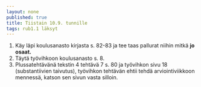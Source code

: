 ```yaml
---
layout: none
published: true
title: Tiistain 10.9. tunnille
tags: rub1.1 läksyt
---
```

1. Käy läpi koulusanasto kirjasta s. 82-83 ja tee taas pallurat niihin mitkä **jo osaat.**
2. Täytä työvihkoon koulusanasto s. 8.
3. Plussatehtävänä tekstin 4 tehtävä 7 s. 80 ja työvihkon sivu 18 (substantiivien taivutus), työvihkon tehtävän ehtii tehdä arviointiviikkoon mennessä, katson sen sivun vasta silloin.
